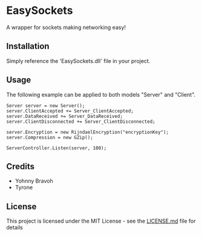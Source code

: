 # EasySockets
A wrapper for sockets making networking easy!

## Installation
Simply reference the 'EasySockets.dll' file in your project.

## Usage
The following example can be applied to both models "Server" and "Client".
```
Server server = new Server();
server.ClientAccepted += Server_ClientAccepted;
server.DataReceived += Server_DataReceived;
server.ClientDisconnected += Server_ClientDisconnected;

server.Encryption = new RijndaelEncryption("encryptionKey");
server.Compression = new GZip();

ServerController.Listen(server, 100);
```

## Credits
- Yohnny Bravoh
- Tyrone

## License
This project is licensed under the MIT License - see the [LICENSE.md](LICENSE.md) file for details
